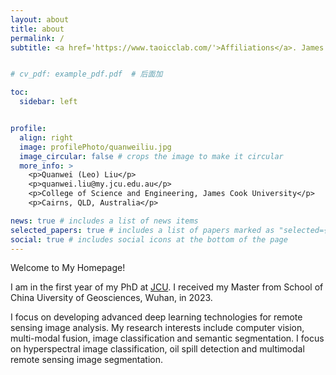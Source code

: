 ```yaml
---
layout: about
title: about
permalink: /
subtitle: <a href='https://www.taoicclab.com/'>Affiliations</a>. James Cook University, Cairns, Australia.


# cv_pdf: example_pdf.pdf  # 后面加

toc:
  sidebar: left


profile:
  align: right
  image: profilePhoto/quanweiliu.jpg
  image_circular: false # crops the image to make it circular
  more_info: >
    <p>Quanwei (Leo) Liu</p>
    <p>quanwei.liu@my.jcu.edu.au</p>
    <p>College of Science and Engineering, James Cook University</p>
    <p>Cairns, QLD, Australia</p>

news: true # includes a list of news items
selected_papers: true # includes a list of papers marked as "selected={true}"
social: true # includes social icons at the bottom of the page
---
```

Welcome to My Homepage!

I am in the first year of my PhD at [JCU](https://www.jcu.edu.au/). I received my Master from School of China Uiversity of Geosciences, Wuhan, in 2023.

I focus on developing advanced deep learning technologies for remote sensing image analysis. My research interests include computer vision, multi-modal fusion, image classification and semantic segmentation. I focus on hyperspectral image classification, oil spill detection and multimodal remote sensing image segmentation. 

<!-- Write your biography here. Tell the world about yourself. Link to your favorite [subreddit](http://reddit.com). You can put a picture in, too. The code is already in, just name your picture `prof_pic.jpg` and put it in the `img/` folder.

Put your address / P.O. box / other info right below your picture. You can also disable any of these elements by editing `profile` property of the YAML header of your `_pages/about.md`. Edit `_bibliography/papers.bib` and Jekyll will render your [publications page](/al-folio/publications/) automatically.

Link to your social media connections, too. This theme is set up to use [Font Awesome icons](https://fontawesome.com/) and [Academicons](https://jpswalsh.github.io/academicons/), like the ones below. Add your Facebook, Twitter, LinkedIn, Google Scholar, or just disable all of them. -->
